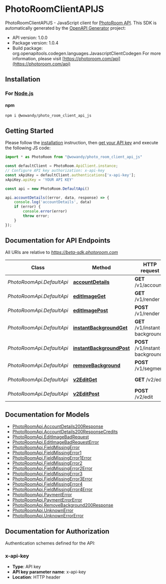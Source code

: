 # PhotoRoomClientAPIJS

PhotoRoomClientAPIJS - JavaScript client for [PhotoRoom API](https://www.photoroom.com/api).
This SDK is automatically generated by the [OpenAPI Generator](https://openapi-generator.tech) project:

- API version: 1.0.0
- Package version: 1.0.4
- Build package: org.openapitools.codegen.languages.JavascriptClientCodegen
For more information, please visit [https://photoroom.com/api](https://photoroom.com/api)

## Installation

### For [Node.js](https://nodejs.org/)

#### npm

```shell
npm i @wowandy/photo_room_client_api_js
```

## Getting Started

Please follow the [installation](#installation) instruction, then [get your API key](https://docs.photoroom.com/getting-started/how-can-i-get-my-api-key) and execute the following JS code:

```javascript
import * as PhotoRoom from "@wowandy/photo_room_client_api_js"

const defaultClient = PhotoRoom.ApiClient.instance;
// Configure API key authorization: x-api-key
const xApiKey = defaultClient.authentications['x-api-key'];
xApiKey.apiKey = 'YOUR API KEY'

const api = new PhotoRoom.DefaultApi()

api.accountDetails((error, data, response) => {
    console.log('accountDetails', data)
    if (error) {
        console.error(error)
        throw error;
    }
});
```

## Documentation for API Endpoints

All URIs are relative to *https://beta-sdk.photoroom.com*

| Class                     | Method                                                                | HTTP request                     | Description                |
|---------------------------|-----------------------------------------------------------------------|----------------------------------|----------------------------|
| *PhotoRoomApi.DefaultApi* | [**accountDetails**](docs/DefaultApi.md#accountDetails)               | **GET** /v1/account              | Account Details            |
| *PhotoRoomApi.DefaultApi* | [**editImageGet**](docs/DefaultApi.md#editImageGet)                   | **GET** /v1/render               | [BETA] Edit Image v1       |
| *PhotoRoomApi.DefaultApi* | [**editImagePost**](docs/DefaultApi.md#editImagePost)                 | **POST** /v1/render              | [BETA] Edit Image v1       |
| *PhotoRoomApi.DefaultApi* | [**instantBackgroundGet**](docs/DefaultApi.md#instantBackgroundGet)   | **GET** /v1/instant-backgrounds  | [BETA] Generate Background |
| *PhotoRoomApi.DefaultApi* | [**instantBackgroundPost**](docs/DefaultApi.md#instantBackgroundPost) | **POST** /v1/instant-backgrounds | [BETA] Generate Background |
| *PhotoRoomApi.DefaultApi* | [**removeBackground**](docs/DefaultApi.md#removeBackground)           | **POST** /v1/segment             | Remove Background          |
| *PhotoRoomApi.DefaultApi* | [**v2EditGet**](docs/DefaultApi.md#v2EditGet)                         | **GET** /v2/edit                 | [BETA] Edit Image v2       |
| *PhotoRoomApi.DefaultApi* | [**v2EditPost**](docs/DefaultApi.md#v2EditPost)                       | **POST** /v2/edit                | [BETA] Edit Image v2       |

## Documentation for Models

 - [PhotoRoomApi.AccountDetails200Response](docs/AccountDetails200Response.md)
 - [PhotoRoomApi.AccountDetails200ResponseCredits](docs/AccountDetails200ResponseCredits.md)
 - [PhotoRoomApi.EditImageBadRequest](docs/EditImageBadRequest.md)
 - [PhotoRoomApi.EditImageBadRequestError](docs/EditImageBadRequestError.md)
 - [PhotoRoomApi.FieldMissingError](docs/FieldMissingError.md)
 - [PhotoRoomApi.FieldMissingError1](docs/FieldMissingError1.md)
 - [PhotoRoomApi.FieldMissingError1Error](docs/FieldMissingError1Error.md)
 - [PhotoRoomApi.FieldMissingError2](docs/FieldMissingError2.md)
 - [PhotoRoomApi.FieldMissingError2Error](docs/FieldMissingError2Error.md)
 - [PhotoRoomApi.FieldMissingError3](docs/FieldMissingError3.md)
 - [PhotoRoomApi.FieldMissingError3Error](docs/FieldMissingError3Error.md)
 - [PhotoRoomApi.FieldMissingError4](docs/FieldMissingError4.md)
 - [PhotoRoomApi.FieldMissingError4Error](docs/FieldMissingError4Error.md)
 - [PhotoRoomApi.PaymentError](docs/PaymentError.md)
 - [PhotoRoomApi.PaymentErrorError](docs/PaymentErrorError.md)
 - [PhotoRoomApi.RemoveBackground200Response](docs/RemoveBackground200Response.md)
 - [PhotoRoomApi.UnknownError](docs/UnknownError.md)
 - [PhotoRoomApi.UnknownErrorError](docs/UnknownErrorError.md)


## Documentation for Authorization


Authentication schemes defined for the API:
### x-api-key


- **Type**: API key
- **API key parameter name**: x-api-key
- **Location**: HTTP header

